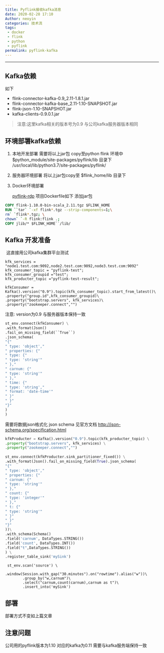 ```yaml
---
title: Pyflink接收kafka消息
date: 2020-02-28 17:10
Author: neoyin
categories: 技术流
tags:
 - docker
 - flink
 - python
 - pyflink
permalink: pyflink-kafka
---
```


---

##  Kafka依赖

如下

- flink-connector-kafka-0.9_2.11-1.8.1.jar   
- flink-connector-kafka-base_2.11-1.10-SNAPSHOT.jar
- flink-json-1.10-SNAPSHOT.jar 
- kafka-clients-0.9.0.1.jar

> 注意:这里kafka相关的版本号为0.9 与公司kafka服务器版本相同

## 环境部署kafka依赖

1. 本地开发部署
   需要将以上jar包 copy至python flink 环境中 $python_module/site-packages/pyflink/lib 目录下
   /usr/local/lib/python3.7/site-packages/pyflink/

2. 服务器环境部署
   将以上jar包copy至 $flink_home/lib 目录下

3. Docker环境部署

   [pyflink-rdp](https://git.chinawayltd.com/rdp/pyflink-rdp) 项目Dockerfile如下 添加jar包

```dockerfile
COPY flink-1.10.0-bin-scala_2.11.tgz $FLINK_HOME
RUN ``tar` `-xf flink*.tgz --strip-components=1;\
rm` `flink*.tgz; \
chown` `-R flink:flink .;
COPY jlib/* $FLINK_HOME``/lib/
```

##  Kafka 开发准备

​    这直接用公司kafka集群平台测试
```
kfk_services = "node1.test.com:9092,node2.test.com:9092,node3.test.com:9092"
kfk_consumer_topic = "pyflink-test";
kfk_consumer_groupid ="test";
kfk_producter_topic ="pyflink-test-result";
 
kfkConsumer = Kafka().version("0.9").topic(kfk_consumer_topic).start_from_latest()\
.property("group.id",kfk_consumer_groupid)\
.property("bootstrap.servers", kfk_services)\
.property("zookeeper.connect","")
```

注意: version为0.9 与服务器版本保持一致

```python
st_env.connect(kfkConsumer) \
.with_format(Json()
.fail_on_missing_field(``True``)
.json_schema(
"{"
" type: 'object',"
" properties: {"
" type: {"
" type: 'string'"
" },"
" carnum: {"
" type: 'string'"
" },"
" time: {"
" type: 'string',"
" format: 'date-time'"
" }"
" }"
"}"
)
)
```

需要将数据json格式化 json schema 见官方文档 http://json-schema.org/specification.html

```python
kfkProducter = Kafka().version("0.9").topic(kfk_producter_topic) \
.property("bootstrap.servers", kfk_services) \
.property("zookeeper.connect","")
  
st_env.connect(kfkProducter.sink_partitioner_fixed()) \
.with_format(Json().fail_on_missing_field(True).json_schema(
"{"
" type: 'object',"
" properties: {"
" carnum: {"
" type: 'string'"
" },"
" count: {"
" type: 'integer'"
" },"
" t: {"
" type: 'string'"
" }"
" }"
"}"
))\
.with_schema(Schema()
.field('carnum', DataTypes.STRING())
.field('count', DataTypes.INT())
.field("t",DataTypes.STRING())
) \
.register_table_sink('mySink')
```

```
 st_env.scan('source') \
		.window(Session.with_gap("30.minutes").on("rowtime").alias("w"))\
		.group_by("w,carnum")\
		.select("carnum,count(carnum),carnum as t")\
		.insert_into('mySink')
```

## 部署

部署方式不变如上篇文章 

## 注意问题

公司用的pyflink版本为1.10 对应的kafka为0.11 需要与kafka服务端保持一致 